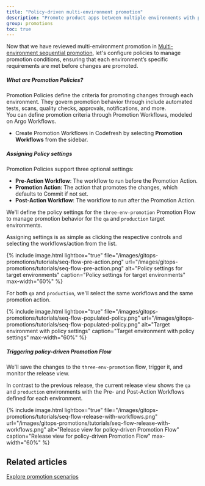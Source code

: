 ```yaml
---
title: "Policy-driven multi-environment promotion"
description: "Promote product apps between multiple environments with promotion conditions"
group: promotions
toc: true
---
```



Now that we have reviewed multi-environment promotion in [Multi-environment sequential promotion]({{site.baseurl}}/docs/promotions/promotion-scenarios/multi-env-sequential-flow/), let's configure policies to manage promotion conditions, ensuring that each environment’s specific requirements are met before changes are promoted.

##### What are Promotion Policies?
Promotion Policies define the criteria for promoting changes through each environment. They govern promotion behavior through include automated tests, scans, quality checks, approvals, notifications, and more.  
You can define promotion criteria through Promotion Workflows, modeled on Argo Workflows.

* Create Promotion Workflows in Codefresh by selecting **Promotion Workflows** from the sidebar.






##### Assigning Policy settings

Promotion Policies support three optional settings:
* **Pre-Action Workflow**: The workflow to run before the Promotion Action.
* **Promotion Action**: The action that promotes the changes, which defaults to Commit if not set.
* **Post-Action Workflow**: The workflow to run after the Promotion Action.

We'll define the policy settings for the `three-env-promotion` Promotion Flow to manage promotion behavior for the `qa` and `production` target environments.

Assigning settings is as simple as clicking the respective controls and selecting the workflows/action from the list. 

{% include 
image.html 
lightbox="true" 
file="/images/gitops-promotions/tutorials/seq-flow-pre-action.png" 
url="/images/gitops-promotions/tutorials/seq-flow-pre-action.png"
alt="Policy settings for target environments" 
caption="Policy settings for target environments"
max-width="60%"
%}

For both `qa` and `production`, we'll select the same workflows and the same promotion action.

{% include 
image.html 
lightbox="true" 
file="/images/gitops-promotions/tutorials/seq-flow-populated-policy.png" 
url="/images/gitops-promotions/tutorials/seq-flow-populated-policy.png"
alt="Target environment with policy settings" 
caption="Target environment with policy settings"
max-width="60%"
%}




##### Triggering policy-driven Promotion Flow
We'll save the changes to the `three-env-promotion` flow, trigger it, and monitor the release view.

In contrast to the previous release, the current release view shows the `qa` and `production` environments with the Pre- and Post-Action Workflows defined for each environment. 

{% include 
image.html 
lightbox="true" 
file="/images/gitops-promotions/tutorials/seq-flow-release-with-workflows.png" 
url="/images/gitops-promotions/tutorials/seq-flow-release-with-workflows.png"
alt="Release view for policy-driven Promotion Flow" 
caption="Release view for policy-driven Promotion Flow"
max-width="60%"
%}

## Related articles
[Explore promotion scenarios]({{site.baseurl}}/docs/promotions/promotion-scenarios/)

 
 